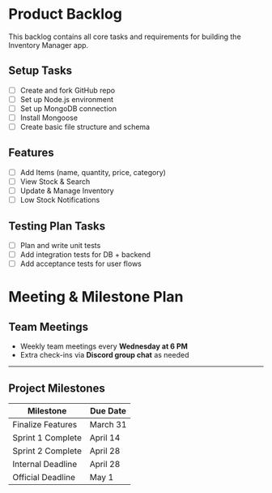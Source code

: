 # Product Backlog

This backlog contains all core tasks and requirements for building the Inventory Manager app.

## Setup Tasks
- [ ] Create and fork GitHub repo
- [ ] Set up Node.js environment
- [ ] Set up MongoDB connection
- [ ] Install Mongoose
- [ ] Create basic file structure and schema

## Features
- [ ] Add Items (name, quantity, price, category)
- [ ] View Stock & Search
- [ ] Update & Manage Inventory
- [ ] Low Stock Notifications

##  Testing Plan Tasks
- [ ] Plan and write unit tests
- [ ] Add integration tests for DB + backend
- [ ] Add acceptance tests for user flows
# Meeting & Milestone Plan

## Team Meetings

- Weekly team meetings every **Wednesday at 6 PM**
- Extra check-ins via **Discord group chat** as needed

---

## Project Milestones

| Milestone             | Due Date     |
|-----------------------|--------------|
| Finalize Features     | March 31     |
| Sprint 1 Complete     | April 14     |
| Sprint 2 Complete     | April 28     |
| Internal Deadline     | April 28     |
| Official Deadline     | May 1        |
